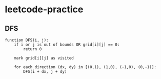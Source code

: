 # leetcode-practice

## DFS

```text
function DFS(i, j):
    if i or j is out of bounds OR grid[i][j] == 0:
        return 0

    mark grid[i][j] as visited

    for each direction (dx, dy) in [(0,1), (1,0), (-1,0), (0,-1)]:
        DFS(i + dx, j + dy)
```
